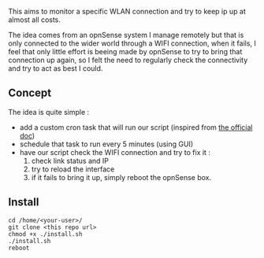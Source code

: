 This aims to monitor a specific WLAN connection and try to keep ip up at almost all costs.

The idea comes from an opnSense system I manage remotely but that is only connected to the wider world through a WIFI connection, when it fails, I feel that only little effort is beeing made by opnSense to try to bring that connection up again, so I felt the need to regularly check the connectivity and try to act as best I could.

## Concept
The idea is quite simple :

- add a custom cron task that will run our script (inspired from [the official doc](https://docs.opnsense.org/development/backend/configd.html))
- schedule that task to run every 5 minutes (using GUI)
- have our script check the WIFI connection and try to fix it :
  1. check link status and IP
  1. try to reload the interface
  1. if it fails to bring it up, simply reboot the opnSense box.

## Install 
    cd /home/<your-user>/
    git clone <this repo url>
    chmod +x ./install.sh
    ./install.sh
    reboot
